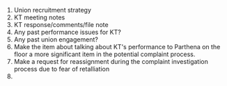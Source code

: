 1. Union recruitment strategy
2. KT meeting notes
3. KT response/comments/file note
4. Any past performance issues for KT?
5. Any past union engagement?
6. Make the item about talking about KT's performance to Parthena on the floor a more significant item in the potential complaint process.
7. Make a request for reassignment during the complaint investigation process due to fear of retalliation
8. 
